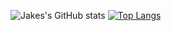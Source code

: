 ![Jakes's GitHub stats](https://github-readme-stats.vercel.app/api?username=subjectalpha&count_private=true&theme=dark&show_icons=true)
[![Top Langs](https://github-readme-stats.vercel.app/api/top-langs/?username=subjectalpha&count_private=true&theme=dark&show_icons=true&layout=compact)](https://github.com/subjectalpha)
